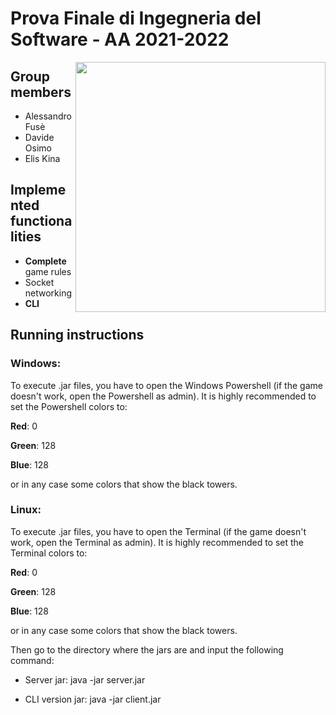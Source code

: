 # Prova Finale di Ingegneria del Software - AA 2021-2022
<img src="https://www.craniocreations.it/wp-content/uploads/2021/06/Eriantys_scatolaFrontombra-600x600.png" width=400px height=400px align="right" />

## Group members

- Alessandro Fusè
- Davide Osimo
- Elis Kina

## Implemented functionalities

- <b>Complete</b> game rules
- Socket networking
- <b>CLI</b> 

## Running instructions

### Windows:
To execute .jar files, you have to open the Windows Powershell (if the game doesn't work, open the Powershell as admin). It is highly recommended to set the Powershell colors to:

<b>Red</b>: 0

<b>Green</b>: 128

<b>Blue</b>: 128

or in any case some colors that show the black towers.

### Linux:
To execute .jar files, you have to open the Terminal (if the game doesn't work, open the Terminal as admin). It is highly recommended to set the Terminal colors to:

<b>Red</b>: 0

<b>Green</b>: 128

<b>Blue</b>: 128

or in any case some colors that show the black towers.

Then go to the directory where the jars are and input the following command:

- Server jar:
java -jar server.jar

- CLI version jar:
java -jar client.jar

